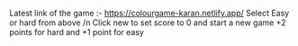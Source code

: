 Latest link of the game :- https://colourgame-karan.netlify.app/
Select Easy or hard from above /n
Click new to set score to 0 and start a new game
+2 points for hard and +1 point for easy
